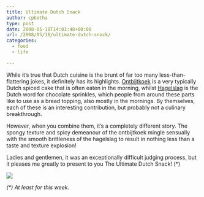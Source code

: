 ```yaml
---
title: Ultimate Dutch Snack
author: cpbotha
type: post
date: 2008-05-18T14:01:48+00:00
url: /2008/05/18/ultimate-dutch-snack/
categories:
  - food
  - life

---
```

While it’s true that Dutch cuisine is the brunt of far too many less-than-flattering jokes, it definitely has its highlights. [Ontbijtkoek][1] is a very typically Dutch spiced cake that is often eaten in the morning, whilst [Hagelslag][2] is the Dutch word for chocolate sprinkles, which people from around these parts like to use as a bread topping, also mostly in the mornings. By themselves, each of these is an interesting contribution, but probably not a culinary breakthrough.

However, when you combine them, it’s a completely different story. The spongy texture and spicy demeanour of the ontbijtkoek mingle sensually with the smooth brittleness of the hagelslag to result in nothing less than a taste and texture explosion!

Ladies and gentlemen, it was an exceptionally difficult judging process, but it pleases me greatly to present to you The Ultimate Dutch Snack! (*)

[![][3]][4]

_(*) At least for this week._

 [1]: http://en.wikipedia.org/wiki/Ontbijtkoek "Wikipedia article on ontbijtkoek"
 [2]: http://en.wikipedia.org/wiki/Hagelslag "Wikipedia page on hagelslag"
 [3]: http://lh5.ggpht.com/cpbotha/SDAx1kpOg_I/AAAAAAAAC0U/ST4bkas0Hr8/s400/ultimate_dutch_snack_dof_1600.jpg
 [4]: http://picasaweb.google.com/cpbotha/Misc/photo#5201712366052344818
